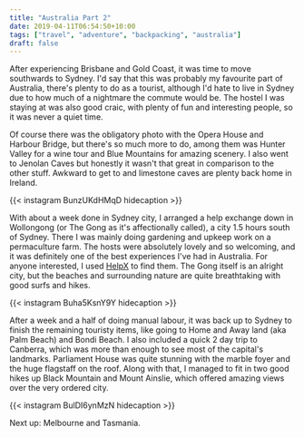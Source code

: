 ```yaml
---
title: "Australia Part 2"
date: 2019-04-11T06:54:50+10:00
tags: ["travel", "adventure", "backpacking", "australia"]
draft: false
---
```


After experiencing Brisbane and Gold Coast, it was time to move southwards to Sydney. I'd say that this was probably my favourite part of Australia, there's plenty to do as a tourist, although I'd hate to live in Sydney due to how much of a nightmare the commute would be. The hostel I was staying at was also good craic, with plenty of fun and interesting people, so it was never a quiet time. 

Of course there was the obligatory photo with the Opera House and Harbour Bridge, but there's so much more to do, among them was Hunter Valley for a wine tour and Blue Mountains for amazing scenery. I also went to Jenolan Caves but honestly it wasn't that great in comparison to the other stuff. Awkward to get to and limestone caves are plenty back home in Ireland.

{{< instagram BunzUKdHMqD hidecaption >}}
 
With about a week done in Sydney city, I arranged a help exchange down in Wollongong (or The Gong as it's affectionally called), a city 1.5 hours south of Sydney. There I was mainly doing gardening and upkeep work on a permaculture farm. The hosts were absolutely lovely and so welcoming, and it was definitely one of the best experiences I've had in Australia. For anyone interested, I used [HelpX](https://www.helpx.net/) to find them. The Gong itself is an alright city, but the beaches and surrounding nature are quite breathtaking with good surfs and hikes. 

{{< instagram Buha5KsnY9Y hidecaption >}}

After a week and a half of doing manual labour, it was back up to Sydney to finish the remaining touristy items, like going to Home and Away land (aka Palm Beach) and Bondi Beach. I also included a quick 2 day trip to Canberra, which was more than enough to see most of the capital's landmarks. Parliament House was quite stunning with the marble foyer and the huge flagstaff on the roof. Along with that, I managed to fit in two good hikes up Black Mountain and Mount Ainslie, which offered amazing views over the very ordered city.

{{< instagram BulDI6ynMzN hidecaption >}}

Next up: Melbourne and Tasmania.